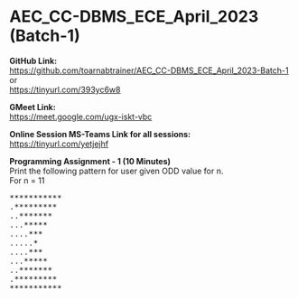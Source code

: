# AEC_CC-DBMS_ECE_April_2023 (Batch-1)

**GitHub Link:**<br>
https://github.com/toarnabtrainer/AEC_CC-DBMS_ECE_April_2023-Batch-1<br>
or<br>
https://tinyurl.com/393yc6w8<br>

**GMeet Link:**<br>
https://meet.google.com/ugx-iskt-vbc

**Online Session MS-Teams Link for all sessions:**<br>
https://tinyurl.com/yetjejhf


**Programming Assignment - 1 (10 Minutes)**<br>
Print the following pattern for user given ODD value for n.<br>
For n = 11<br>
<pre>
***********
.*********
..*******
...*****
....***
.....*
....***
...*****
..*******
.*********
***********
</pre>
